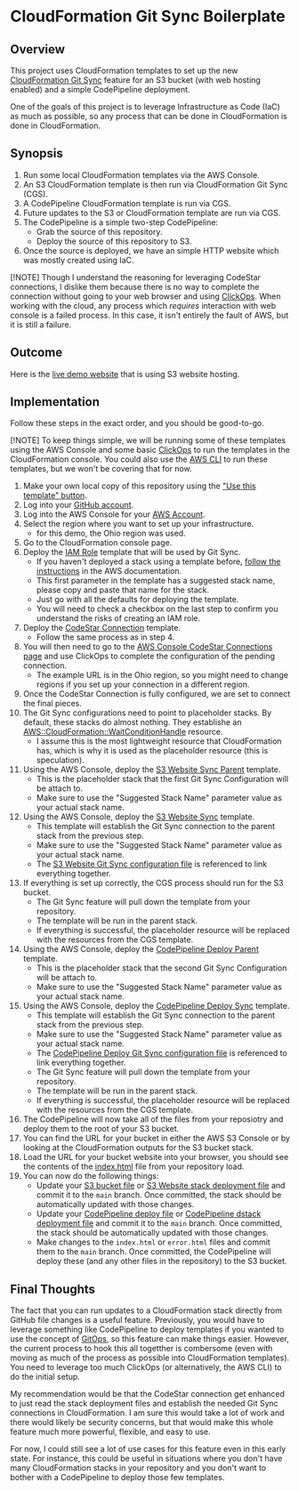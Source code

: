 # CloudFormation Git Sync Boilerplate

## Overview

This project uses CloudFormation templates to set up the new [CloudFormation Git Sync](https://docs.aws.amazon.com/AWSCloudFormation/latest/UserGuide/git-sync-concepts-terms.html?icmpid=docs_console_unmapped#git-sync-terms-depoyment-file) feature for an S3 bucket (with web hosting enabled) and a simple CodePipeline deployment.

One of the goals of this project is to leverage Infrastructure as Code (IaC) as much as possible, so any process that can be done in CloudFormation is done in CloudFormation.

## Synopsis

1. Run some local CloudFormation templates via the AWS Console.
2. An S3 CloudFormation template is then run via CloudFormation Git Sync (CGS).
3. A CodePipeline CloudFormation template is run via CGS.
4. Future updates to the S3 or CloudFormation template are run via CGS.
5. The CodePipeline is a simple two-step CodePipeline:
    - Grab the source of this repository.
    - Deploy the source of this repository to S3.
6. Once the source is deployed, we have an simple HTTP website which was mostly created using IaC.

[!NOTE]
Though I understand the reasoning for leveraging CodeStar connections, I dislike them because there is no way to complete the connection without going to your web browser and using [ClickOps](https://docs.cloudposse.com/glossary/clickops/). When working with the cloud, any process which _requires_ interaction with web console is a failed process.  In this case, it isn't entirely the fault of AWS, but it is still a failure.

## Outcome

Here is the [live demo website](http://ngamradt-demo-website-us-east-2.s3-website.us-east-2.amazonaws.com) that is using S3 website hosting.

## Implementation

Follow these steps in the exact order, and you should be good-to-go.

[!NOTE]
To keep things simple, we will be running some of these templates using the AWS Console and some basic [ClickOps](https://docs.cloudposse.com/glossary/clickops/) to run the templates in the CloudFormation console.  You could also use the [AWS CLI](https://docs.aws.amazon.com/cli/latest/userguide/getting-started-install.html) to run these templates, but we won't be covering that for now.

1. Make your own local copy of this repository using the ["Use this template" button](https://docs.github.com/en/repositories/creating-and-managing-repositories/creating-a-repository-from-a-template).
2. Log into your [GitHub account](https://github.com).
3. Log into the AWS Console for your [AWS Account](https://aws.amazon.com). 
4. Select the region where you want to set up your infrastructure.
    - for this demo, the Ohio region was used.
5. Go to the CloudFormation console page.
6. Deploy the [IAM Role](website/iac/cfn/iam/role/git-sync.yaml) template that will be used by Git Sync.
    - If you haven't deployed a stack using a template before, [follow the instructions](https://docs.aws.amazon.com/AWSCloudFormation/latest/UserGuide/cfn-console-create-stack.html) in the AWS documentation.
    - This first parameter in the template has a suggested stack name, please copy and paste that name for the stack.
    - Just go with all the defaults for deploying the template.
    - You will need to check a checkbox on the last step to confirm you understand the risks of creating an IAM role.
7. Deploy the [CodeStar Connection](website/iac/cfn/codestar/connection.yaml) template.
    - Follow the same process as in step 4.
8. You will then need to go to the [AWS Console CodeStar Connections page](https://us-east-2.console.aws.amazon.com/codesuite/settings/connections?region=us-east-2&connections-meta=eyJmIjp7InRleHQiOiIifSwicyI6e30sIm4iOjIwLCJpIjowfQ) and use ClickOps to complete the configuration of the pending connection.
    - The example URL is in the Ohio region, so you might need to change regions if you set up your connection in a different region.
9. Once the CodeStar Connection is fully configured, we are set to connect the final pieces.
10. The Git Sync configurations need to point to placeholder stacks.  By default, these stacks do almost nothing.  They establishe an [AWS::CloudFormation::WaitConditionHandle](https://docs.aws.amazon.com/AWSCloudFormation/latest/UserGuide/aws-resource-cloudformation-waitconditionhandle.html) resource.
    - I assume this is the most lightweight resource that CloudFormation has, which is why it is used as the placeholder resource (this is speculation).
11. Using the AWS Console, deploy the [S3 Website Sync Parent](website/iac/cfn/codestar/parent/s3-website-git-sync.yaml) template.
    - This is the placeholder stack that the first Git Sync Configuration will be attach to.
    - Make sure to use the "Suggested Stack Name" parameter value as your actual stack name.
12. Using the AWS Console, deploy the [S3 Website Sync](website/iac/cfn/codestar/sync-configuration/s3-website.yaml) template.
    - This template will establish the Git Sync connection to the parent stack from the previous step.
    - Make sure to use the "Suggested Stack Name" parameter value as your actual stack name.
    - The [S3 Website Git Sync configuration file](website/deployment/s3/website.yaml) is referenced to link everything together.
13. If everything is set up correctly, the CGS process should run for the S3 bucket.
    - The Git Sync feature will pull down the template from your repository.
    - The template will be run in the parent stack.
    - If everything is successful, the placeholder resource will be replaced with the resources from the CGS template.
14. Using the AWS Console, deploy the [CodePipeline Deploy Parent](website/iac/cfn/codestar/parent/codepipeline-deploy-git-sync.yaml) template.
    - This is the placeholder stack that the second Git Sync Configuration will be attach to.
    - Make sure to use the "Suggested Stack Name" parameter value as your actual stack name.
15. Using the AWS Console, deploy the [CodePipeline Deploy Sync](website/iac/cfn/codestar/sync-configuration/codepipeline-deploy.yaml) template.
    - This template will establish the Git Sync connection to the parent stack from the previous step.
    - Make sure to use the "Suggested Stack Name" parameter value as your actual stack name.
    - The [CodePipeline Deploy Git Sync configuration file](website/deployment/codepipeline/deploy.yaml) is referenced to link everything together.
    - The Git Sync feature will pull down the template from your repository.
    - The template will be run in the parent stack.
    - If everything is successful, the placeholder resource will be replaced with the resources from the CGS template.
17. The CodePipeline will now take all of the files from your reposiotry and deploy them to the root of your S3 bucket.
18. You can find the URL for your bucket in either the AWS S3 Console or by looking at the CloudFormation outputs for the S3 bucket stack.
19. Load the URL for your bucket website into your browser, you should see the contents of the [index.html](index.html) file from your repository load.
20. You can now do the following things:
    - Update your [S3 bucket file](website/iac/cfn/s3/website.yaml) or [S3 Website stack deployment file](website/deployment/s3/website.yaml) and commit it to the `main` branch.  Once committed, the stack should be automatically updated with those changes.
    - Update your [CodePipeline deploy file](website/deployment/codepipeline/deploy.yaml) or [CodePipeline dstack deployment file](website/deployment/codepipeline/deploy.yaml) and commit it to the `main` branch.  Once committed, the stack should be automatically updated with those changes.
    - Make changes to the `index.html` or `error.html` files and commit them to the `main` branch.  Once committed, the CodePipeline will deploy these (and any other files in the repository) to the S3 bucket.

## Final Thoughts

The fact that you can run updates to a CloudFormation stack directly from GitHub file changes is a useful feature.  Previously, you would have to leverage something like CodePipeline to deploy templates if you wanted to use the concept of [GitOps](https://en.wikipedia.org/wiki/DevOps#GitOps), so this feature can make things easier.  However, the current process to hook this all togetther is combersome (even with moving as much of the process as possible into CloudFormation templates).  You need to leverage too much ClickOps (or alternatively, the AWS CLI) to do the initial setup.

My recommendation would be that the CodeStar connection get enhanced to just read the stack deployment files and establish the needed Git Sync connections in CloudFormation.  I am sure this would take a lot of work and there would likely be security concerns, but that would make this whole feature much more powerful, flexible, and easy to use.

For now, I could still see a lot of use cases for this feature even in this early state.  For instance, this could be useful in situations where you don't have many CloudFormation stacks in your repository and you don't want to bother with a CodePipeline to deploy those few templates.


